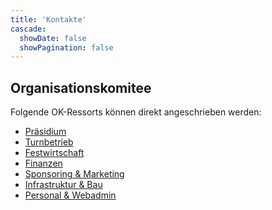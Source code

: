 ```yaml
---
title: 'Kontakte'
cascade:
  showDate: false
  showPagination: false
---
```


Organisationskomitee
--------------------

Folgende OK-Ressorts können direkt angeschrieben werden:

* [Präsidium](/contact/prasidium)
* [Turnbetrieb](/contact/turnbetrieb)
* [Festwirtschaft](/contact/festwirtschaft)
* [Finanzen](/contact/finanzen)
* [Sponsoring & Marketing](/contact/marketing)
* [Infrastruktur & Bau](/contact/infrastruktur)
* [Personal & Webadmin](/contact/personal)
